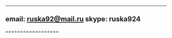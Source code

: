 ----------------------
email: ruskа92@mail.ru
skype: ruska924
----------------------
==================
